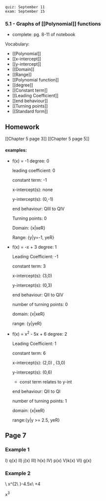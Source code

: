 	quiz: September 11
	exam: September 15


### 5.1 - Graphs of [[Polynomial]] functions
* complete: pg. 8-11 of notebook

Vocabulary:
* [[Polynomial]]
* [[x-intercept]] 
* [[y-intercept]]
* [[Domain]] 
* [[Range]] 
* [[Polynomial function]] 
* [[degree]] 
* [[Constant term]] 
* [[Leading Coefficient]]
* [[end behaviour]]
* [[Turning points]]
* [[Standard form]]

## Homework
[[Chapter 5 page 3]]
[[Chapter 5 page 5]]
#### examples:

* f(x) = -1
	degree: 0
	
	leading coefficient: 0
	
	constant term: -1
	
	x-intercept(s): none
	
	y-intercept(s): (0,-1)
	
	end behaviour: QIII to QIV
	
	Turning points: 0
	
	Domain: {x|xeR}
	
	Range: {y|y=-1, yeR}

* f(x) = -x + 3
	degree: 1
	
	Leading Coefficient: -1
	
	constant term: 3 
	
	x-intercept(s): (3,0)
	
	y-intercept(s): (0,3)
	
	end behaviour: QII to QIV
	
	number of turning points: 0
	
	domain: {x|xeR}
	
	range: {y|yeR}

* f(x) = x<sup>2</sup> - 5x + 6 
	degree: 2
	
	Leading Coefficient: 1
	
	constant term: 6
	
	x-intercept(s): (2,0) , (3,0)
	
	y-intercept(s): (0,6)
	* const term relates to y-int
	
	
	end behaviour: QII to QI
	
	number of turning points: 1
	
	domain: {x|xeR}
	
	range:{y|y >= 2.5, yeR}

## Page 7
### Example 1 

I) q(x)
II) j(x)
III) h(x)
IV) p(x)
V)k(x)
VI) g(x)

### Example 2

\ x^{2\ }-4.5x\ +4

x<sup>3</sup>